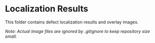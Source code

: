 # Localization Results

This folder contains defect localization results and overlay images.

*Note: Actual image files are ignored by .gitignore to keep repository size small.* 
